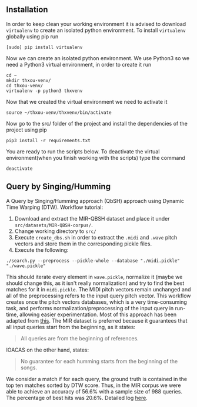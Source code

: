 Installation
---
In order to keep clean your working environment it is advised to download `virtualenv` to create an isolated
python environment.
To install `virtualenv` globally using pip run
```
[sudo] pip install virtualenv
```
Now we can create an isolated python environment. We use Python3 so we need a Python3 virtual environment,
in order to create it run
```
cd ~
mkdir thxou-venv/
cd thxou-venv/
virtualenv -p python3 thxvenv
```
Now that we created the virtual environment we need to activate it
```
source ~/thxou-venv/thxvenv/bin/activate
```
Now go to the src/ folder of the project and install the dependencies of the project using pip
```
pip3 install -r requirements.txt
```
You are ready to run the scripts below. To deactivate the virtual environment(when you finish working with the scripts) type the command
```
deactivate
``` 

Query by Singing/Humming
---
A Query by Singing/Humming approach (QbSH) approach using Dynamic Time Warping (DTW). Workflow tutorial:

1. Download and extract the MIR-QBSH dataset and place it under `src/datasets/MIR-QBSH-corpus/`.
2. Change working directory to `src/`
3. Execute `create_dbs.sh` in order to extract the `.midi` and `.wave` pitch vectors and store them in the corresponding pickle files.
4. Execute the following:

```
./search.py --preprocess --pickle-whole --database "./midi.pickle" "./wave.pickle"
```

This should iterate every element in `wave.pickle`, normalize it (maybe we should change this, as it isn't really normalization) and try to find the best matches for it in `midi.pickle`.  The MIDI pitch vectors remain unchanged and all of the preprocessing refers to the input query pitch vector. This workflow creates once the pitch vectors databases, which is a very time-consuming task, and performs normalization/preprocessing of the input query in run-time, allowing easier experimentation. Most of this approach has been adapted from [this](http://ics.p.lodz.pl/~basta/pre-prints/Stasiak_AoA_2014.pdf). The MIR dataset is preferred because it guarantees that all input queries start from the beginning, as it states:

> All queries are from the beginning of references.

IOACAS on the other hand, states:

> No guarantee for each humming starts from the beginning of the songs.

We consider a match if for each query, the ground truth is contained in the top ten matches sorted by DTW score. Thus, in the MIR corpus we were able to achieve an accuracy of 56.6% with a sample size of 988 queries. The percentage of best hits was 20.6%. Detailed log [here](http://pastebin.com/9XXu2Gmg).
